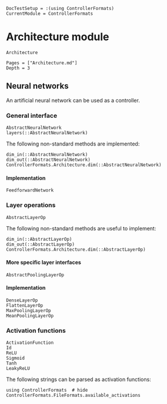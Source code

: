 ```@meta
DocTestSetup = :(using ControllerFormats)
CurrentModule = ControllerFormats
```

# Architecture module

```@docs
Architecture
```

```@contents
Pages = ["Architecture.md"]
Depth = 3
```

## Neural networks

An artificial neural network can be used as a controller.

### General interface

```@docs
AbstractNeuralNetwork
layers(::AbstractNeuralNetwork)
```

The following non-standard methods are implemented:

```@docs
dim_in(::AbstractNeuralNetwork)
dim_out(::AbstractNeuralNetwork)
ControllerFormats.Architecture.dim(::AbstractNeuralNetwork)
```

#### Implementation

```@docs
FeedforwardNetwork
```

### Layer operations

```@docs
AbstractLayerOp
```

The following non-standard methods are useful to implement:

```@docs
dim_in(::AbstractLayerOp)
dim_out(::AbstractLayerOp)
ControllerFormats.Architecture.dim(::AbstractLayerOp)
```

#### More specific layer interfaces

```@docs
AbstractPoolingLayerOp
```

#### Implementation

```@docs
DenseLayerOp
FlattenLayerOp
MaxPoolingLayerOp
MeanPoolingLayerOp
```

### Activation functions

```@docs
ActivationFunction
Id
ReLU
Sigmoid
Tanh
LeakyReLU
```

The following strings can be parsed as activation functions:

```@example
using ControllerFormats  # hide
ControllerFormats.FileFormats.available_activations
```
